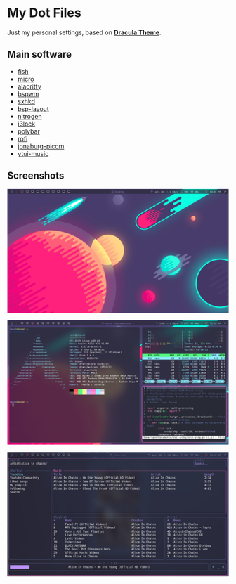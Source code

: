 # My Dot Files 

Just my personal settings, based on [**Dracula Theme**](https://draculatheme.com/).

## Main software
- [fish](https://github.com/fish-shell/fish-shell)
- [micro](https://github.com/zyedidia/micro)
- [alacritty](https://github.com/alacritty/alacritty)
- [bspwm](https://github.com/baskerville/bspwm)
- [sxhkd](https://github.com/baskerville/sxhkd)
- [bsp-layout](https://github.com/phenax/bsp-layout)
- [nitrogen](https://github.com/l3ib/nitrogen)
- [i3lock](https://github.com/i3/i3lock)
- [polybar](https://github.com/polybar/polybar)
- [rofi](https://github.com/davatorium/rofi)
- [jonaburg-picom](https://github.com/jonaburg/picom)
- [ytui-music](https://github.com/sudipghimire533/ytui-music)

## Screenshots 
![](https://github.com/Iann-Zorkot/MyDotFiles/blob/master/desktop.png?raw=true)

![](https://github.com/Iann-Zorkot/MyDotFiles/blob/master/twm.png?raw=true)

![](https://github.com/Iann-Zorkot/MyDotFiles/blob/master/ytui-dracula.png?raw=true)
